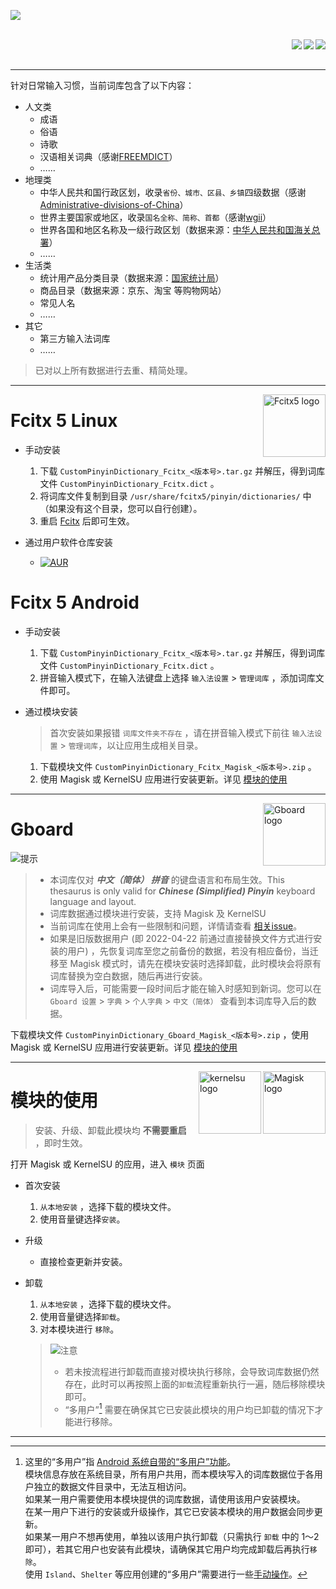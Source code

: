 ![](https://raw.githubusercontent.com/wuhgit/CustomPinyinDictionary/main/documents/title.png)

<br/>

<div><img src="https://img.shields.io/badge/dynamic/json?style=social&label=%E6%9B%B4%E6%96%B0%E6%97%A5%E6%9C%9F&query=updateDate&url=https%3A%2F%2Fgithub.com%2Fwuhgit%2FCustomPinyinDictionary%2Fraw%2Fmain%2Fstatus.json" align="right">&emsp;&emsp;&emsp;&emsp;<img src="https://img.shields.io/badge/dynamic/json?style=social&label=%E6%95%B0%E6%8D%AE%E6%9B%B4%E6%96%B0%E8%AE%A1%E6%95%B0&query=versionNumber&url=https%3A%2F%2Fgithub.com%2Fwuhgit%2FCustomPinyinDictionary%2Fraw%2Fmain%2Fstatus.json" align="right">&emsp;&emsp;&emsp;&emsp;<img src="https://img.shields.io/badge/dynamic/json?style=social&label=%E8%AF%8D%E6%9D%A1%E6%80%BB%E8%AE%A1&query=totalWords&url=https%3A%2F%2Fgithub.com%2Fwuhgit%2FCustomPinyinDictionary%2Fraw%2Fmain%2Fstatus.json" align="right"></div>

<br/>

---

针对日常输入习惯，当前词库包含了以下内容：

* 人文类
	* 成语
	* 俗语
	* 诗歌
	* 汉语相关词典（感谢[FREEMDICT](https://forum.freemdict.com)）
	* ……
* 地理类
	* 中华人民共和国行政区划，收录`省份、城市、区县、乡镇`四级数据（感谢[Administrative-divisions-of-China](https://github.com/modood/Administrative-divisions-of-China)）
	* 世界主要国家或地区，收录`国名全称、简称、首都`（感谢[wgii](https://github.com/occultskyrong/wgii)）
	* 世界各国和地区名称及一级行政区划（数据来源：[中华人民共和国海关总署](http://online.customs.gov.cn/)）
	* ……
* 生活类
	* 统计用产品分类目录（数据来源：[国家统计局](http://www.stats.gov.cn/)）
	* 商品目录（数据来源：京东、淘宝 等购物网站）
	* 常见人名
	* ……
* 其它
    * 第三方输入法词库
	* ……


> 已对以上所有数据进行去重、精简处理。


---


<div><img src="https://fcitx-im.org/fcitx.png" alt="Fcitx5 logo" width="100" align="right"></div>


# Fcitx 5 Linux


- 手动安装
	1. 下载 `CustomPinyinDictionary_Fcitx_<版本号>.tar.gz` 并解压，得到词库文件 `CustomPinyinDictionary_Fcitx.dict` 。
	2. 将词库文件复制到目录 `/usr/share/fcitx5/pinyin/dictionaries/` 中（如果没有这个目录，您可以自行创建）。
	3. 重启 <u>Fcitx</u> 后即可生效。

- 通过用户软件仓库安装
	- [![AUR](https://img.shields.io/aur/version/fcitx5-pinyin-custom-pinyin-dictionary?style=for-the-badge&logo=archlinux)](https://aur.archlinux.org/packages/fcitx5-pinyin-custom-pinyin-dictionary)


# Fcitx 5 Android


- 手动安装
	1. 下载 `CustomPinyinDictionary_Fcitx_<版本号>.tar.gz` 并解压，得到词库文件 `CustomPinyinDictionary_Fcitx.dict` 。
	2. 拼音输入模式下，在输入法键盘上选择 `输入法设置` > `管理词库` ，添加词库文件即可。

- 通过模块安装
    > 首次安装如果报错 `词库文件夹不存在` ，请在拼音输入模式下前往 `输入法设置` > `管理词库`，以让应用生成相关目录。
	1. 下载模块文件 `CustomPinyinDictionary_Fcitx_Magisk_<版本号>.zip` 。
	2. 使用 Magisk 或 KernelSU 应用进行安装更新。详见 [模块的使用](#模块的使用)


---


<div><img src="https://play-lh.googleusercontent.com/X64En0aW6jkvDnd5kr16u-YuUsoJ1W2cBzJab3CQ5lObLeQ3T61DpB7AwIoZ7uqgCn4=s180" alt="Gboard logo" width="100" align="right"></div>


# Gboard

![提示](https://img.shields.io/badge/-%E6%8F%90%E7%A4%BA-orange?style=for-the-badge)

> - 本词库仅对 ___中文（简体） 拼音___ 的键盘语言和布局生效。This thesaurus is only valid for ___Chinese (Simplified) Pinyin___ keyboard language and layout.
> - 词库数据通过模块进行安装，支持 Magisk 及 KernelSU
> - 当前词库在使用上会有一些限制和问题，详情请查看 [相关issue](https://github.com/wuhgit/CustomPinyinDictionary/issues/21)。
> - 如果是旧版数据用户 (即 2022-04-22 前通过直接替换文件方式进行安装的用户) ，先恢复词库至您之前备份的数据，若没有相应备份，当迁移至 Magisk 模式时，请先在模块安装时选择卸载，此时模块会将原有词库替换为空白数据，随后再进行安装。
> - 词库导入后，可能需要一段时间后才能在输入时感知到新词。您可以在 `Gboard 设置` > `字典` > `个人字典` > `中文（简体）` 查看到本词库导入后的数据。

下载模块文件 `CustomPinyinDictionary_Gboard_Magisk_<版本号>.zip` ，使用 Magisk 或 KernelSU 应用进行安装更新。详见 [模块的使用](#模块的使用)

---

<div><img src="https://upload.wikimedia.org/wikipedia/commons/b/b8/Magisk_Logo.png" alt="Magisk logo" width="100" align="right"></div>
<div><img src="https://kernelsu.org/logo.png" alt="kernelsu logo" width="100" align="right"></div>

# 模块的使用

> 安装、升级、卸载此模块均 **不需要重启** ，即时生效。

打开 Magisk 或 KernelSU 的应用，进入 `模块` 页面

- 首次安装
   1.  `从本地安装` ，选择下载的模块文件。
   2. 使用音量键选择`安装`。

- 升级
   - 直接检查更新并安装。

- 卸载
   1.  `从本地安装` ，选择下载的模块文件。
   2. 使用音量键选择`卸载`。
   3. 对本模块进行 `移除`。
    > ![注意](https://img.shields.io/badge/-%E6%B3%A8%E6%84%8F-red?style=for-the-badge)
    > - 若未按流程进行卸载而直接对模块执行移除，会导致词库数据仍然存在，此时可以再按照上面的`卸载`流程重新执行一遍，随后移除模块即可。
    > - “多用户”[^multi-user] 需要在确保其它已安装此模块的用户均已卸载的情况下才能进行移除。


---


[^multi-user]:  这里的“多用户”指 [Android 系统自带的“多用户”功能](https://source.android.com/docs/devices/admin/multi-user)。<br/>
  模块信息存放在系统目录，所有用户共用，而本模块写入的词库数据位于各用户独立的数据文件目录中，无法互相访问。<br/>
  如果某一用户需要使用本模块提供的词库数据，请使用该用户安装模块。<br/>
  在某一用户下进行的安装或升级操作，其它已安装本模块的用户数据会同步更新。<br/>
  如果某一用户不想再使用，单独以该用户执行卸载（只需执行 `卸载` 中的 1～2 即可），若其它用户也安装有此模块，请确保其它用户均完成卸载后再执行`移除`。<br/>
  使用 `Island`、`Shelter` 等应用创建的“多用户”需要进行一些[手动操作](https://github.com/wuhgit/CustomPinyinDictionary/issues/20)。
